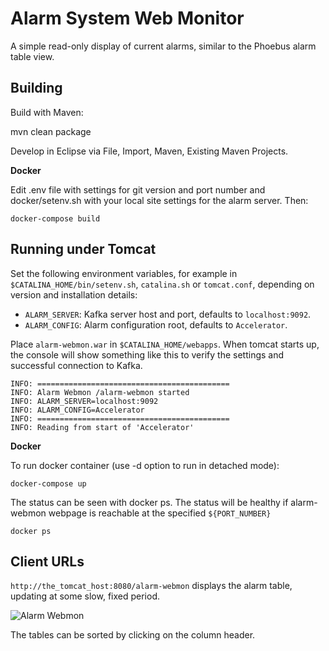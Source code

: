 Alarm System Web Monitor
========================

A simple read-only display of current alarms, similar to the Phoebus alarm table view.

Building
--------

Build with Maven:

   mvn clean package


Develop in Eclipse via File, Import, Maven, Existing Maven Projects.

**Docker**

Edit .env file with settings for git version and port number and docker/setenv.sh with your local site settings for the alarm server. Then:

```
docker-compose build
```


Running under Tomcat
--------------------

Set the following environment variables, for example in `$CATALINA_HOME/bin/setenv.sh`, `catalina.sh` or `tomcat.conf`, depending on version and installation details:

 * `ALARM_SERVER`: Kafka server host and port, defaults to `localhost:9092`.
 * `ALARM_CONFIG`: Alarm configuration root, defaults to `Accelerator`.

Place `alarm-webmon.war` in `$CATALINA_HOME/webapps`.
When tomcat starts up, the console will show something like this to
verify the settings and successful connection to Kafka.

    INFO: ===========================================
    INFO: Alarm Webmon /alarm-webmon started
    INFO: ALARM_SERVER=localhost:9092
    INFO: ALARM_CONFIG=Accelerator
    INFO: ===========================================
    INFO: Reading from start of 'Accelerator'

**Docker**

To run docker container (use -d option to run in detached mode):

```
docker-compose up
```

The status can be seen with docker ps. The status will be healthy if alarm-webmon webpage is reachable at the specified `${PORT_NUMBER}`
```
docker ps
```


Client URLs
-----------

`http://the_tomcat_host:8080/alarm-webmon` displays the alarm table,
updating at some slow, fixed period.

![Alarm Webmon](webmon.png)

The tables can be sorted by clicking on the column header.
